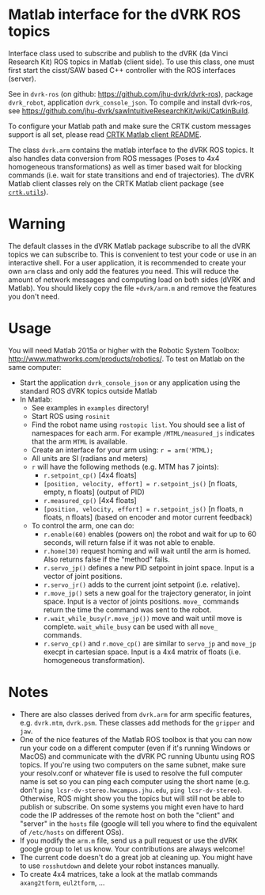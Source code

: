 Matlab interface for the dVRK ROS topics
========================================

Interface class used to subscribe and publish to the dVRK (da Vinci Research Kit) ROS topics in Matlab (client side).  To use this class, one must first start the cisst/SAW based C++ controller with the ROS interfaces (server).

See in `dvrk-ros` (on github: https://github.com/jhu-dvrk/dvrk-ros), package `dvrk_robot`, application `dvrk_console_json`.  To compile and
install dvrk-ros, see https://github.com/jhu-dvrk/sawIntuitiveResearchKit/wiki/CatkinBuild.

To configure your Matlab path and make sure the CRTK custom messages support is all set, please read [CRTK Matlab client README](https://github.com/collaborative-robotics/crtk_matlab_client).

The class `dvrk.arm` contains the matlab interface to the dVRK ROS topics.  It also handles data conversion from ROS messages (Poses to 4x4 homogeneous transformations) as well as timer based wait for blocking commands (i.e. wait for state transitions and end of trajectories).  The dVRK Matlab client classes rely on the CRTK Matlab client package (see [`crtk.utils`](https://github.com/collaborative-robotics/crtk_matlab_client)).

Warning
=======

The default classes in the dVRK Matlab package subscribe to all the dVRK topics we can subscribe to.  This is convenient to test your code or use in an interactive shell.  For a user application, it is recommended to create your own `arm` class and only add the features you need.  This will reduce the amount of network messages and computing load on both sides (dVRK and Matlab).  You should likely copy the file `+dvrk/arm.m` and remove the features you don't need.

Usage
=====

You will need Matlab 2015a or higher with the Robotic System Toolbox: http://www.mathworks.com/products/robotics/.  To test on Matlab on the same computer:
 * Start the application `dvrk_console_json` or any application using the standard ROS dVRK topics outside Matlab
 * In Matlab:
   * See examples in `examples` directory!
   * Start ROS using `rosinit`
   * Find the robot name using `rostopic list`.  You should see a list of namespaces for each arm.  For example `/MTML/measured_js` indicates that the arm `MTML` is available.
   * Create an interface for your arm using: `r = arm('MTML);`
   * All units are SI (radians and meters)
   * `r` will have the following methods (e.g. MTM has 7 joints):
     * `r.setpoint_cp()` [4x4 floats]
     * `[position, velocity, effort] = r.setpoint_js()` [n floats, empty, n floats] (output of PID)
     * `r.measured_cp()` [4x4 floats]
     * `[position, velocity, effort] = r.setpoint_js()` [n floats, n floats, n floats] (based on encoder and motor current feedback)
   * To control the arm, one can do:
     * `r.enable(60)` enables (powers on) the robot and wait for up to 60 seconds, will return false if it was not able to enable.
     * `r.home(30)` request homing and will wait until the arm is homed.  Also returns false if the "method" fails.
     * `r.servo_jp()` defines a new PID setpoint in joint space.  Input is a vector of joint positions.
     * `r.servo_jr()` adds to the current joint setpoint (i.e. `r`elative).
     * `r.move_jp()` sets a new goal for the trajectory generator, in joint space.  Input is a vector of joints positions.  `move_` commands return the time the command was sent to the robot.
     * `r.wait_while_busy(r.move_jp())` move and wait until move is complete.  `wait_while_busy` can be used with all `move_` commands.
     * `r.servo_cp()` and `r.move_cp()` are similar to `servo_jp` and `move_jp` execpt in cartesian space.  Input is a 4x4 matrix of floats (i.e. homogeneous transformation).

Notes
=====

* There are also classes derived from `dvrk.arm` for arm specific features, e.g. `dvrk.mtm`, `dvrk.psm`.  These classes add methods for the `gripper` and `jaw`.
* One of the nice features of the Matlab ROS toolbox is that you can now run your code on a different computer (even if it's running Windows or MacOS) and communicate with the dVRK PC running Ubuntu using ROS topics.  If you're using two computers on the same subnet, make sure your resolv.conf or whatever file is used to resolve the full computer name is set so you can ping each computer using the short name (e.g. don't `ping lcsr-dv-stereo.hwcampus.jhu.edu`, `ping lcsr-dv-stereo`).  Otherwise, ROS might show you the topics but will still not be able to publish or subscribe.  On some systems you might even have to hard code the IP addresses of the remote host on both the "client" and "server" in the `hosts` file (google will tell you where to find the equivalent of `/etc/hosts` on different OSs).
* If you modify the `arm.m` file, send us a pull request or use the dVRK google group to let us know.  Your contributions are always welcome!
* The current code doesn't do a great job at cleaning up.  You might have to use `rosshutdown` and delete your robot instances manually.
* To create 4x4 matrices, take a look at the matlab commands `axang2tform`, `eul2tform`, ...
